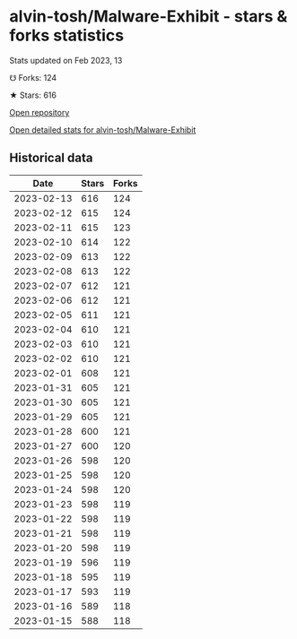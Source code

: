 # alvin-tosh/Malware-Exhibit - stars & forks statistics

Stats updated on Feb 2023, 13

☋ Forks: 124

★ Stars: 616

[Open repository](https://github.com/alvin-tosh/Malware-Exhibit)

[Open detailed stats for alvin-tosh/Malware-Exhibit](https://reviewgithub.com/rep/alvin-tosh/Malware-Exhibit)

## Historical data
| Date | Stars | Forks |
|------|-------|-------|
| 2023-02-13 | 616 | 124 | 
| 2023-02-12 | 615 | 124 | 
| 2023-02-11 | 615 | 123 | 
| 2023-02-10 | 614 | 122 | 
| 2023-02-09 | 613 | 122 | 
| 2023-02-08 | 613 | 122 | 
| 2023-02-07 | 612 | 121 | 
| 2023-02-06 | 612 | 121 | 
| 2023-02-05 | 611 | 121 | 
| 2023-02-04 | 610 | 121 | 
| 2023-02-03 | 610 | 121 | 
| 2023-02-02 | 610 | 121 | 
| 2023-02-01 | 608 | 121 | 
| 2023-01-31 | 605 | 121 | 
| 2023-01-30 | 605 | 121 | 
| 2023-01-29 | 605 | 121 | 
| 2023-01-28 | 600 | 121 | 
| 2023-01-27 | 600 | 120 | 
| 2023-01-26 | 598 | 120 | 
| 2023-01-25 | 598 | 120 | 
| 2023-01-24 | 598 | 120 | 
| 2023-01-23 | 598 | 119 | 
| 2023-01-22 | 598 | 119 | 
| 2023-01-21 | 598 | 119 | 
| 2023-01-20 | 598 | 119 | 
| 2023-01-19 | 596 | 119 | 
| 2023-01-18 | 595 | 119 | 
| 2023-01-17 | 593 | 119 | 
| 2023-01-16 | 589 | 118 | 
| 2023-01-15 | 588 | 118 | 

